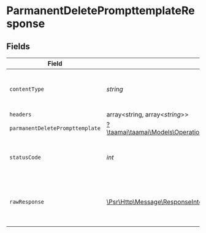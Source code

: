 # ParmanentDeletePrompttemplateResponse


## Fields

| Field                                                                                                                                                                                 | Type                                                                                                                                                                                  | Required                                                                                                                                                                              | Description                                                                                                                                                                           |
| ------------------------------------------------------------------------------------------------------------------------------------------------------------------------------------- | ------------------------------------------------------------------------------------------------------------------------------------------------------------------------------------- | ------------------------------------------------------------------------------------------------------------------------------------------------------------------------------------- | ------------------------------------------------------------------------------------------------------------------------------------------------------------------------------------- |
| `contentType`                                                                                                                                                                         | *string*                                                                                                                                                                              | :heavy_check_mark:                                                                                                                                                                    | HTTP response content type for this operation                                                                                                                                         |
| `headers`                                                                                                                                                                             | array<string, array<*string*>>                                                                                                                                                        | :heavy_minus_sign:                                                                                                                                                                    | N/A                                                                                                                                                                                   |
| `parmanentDeletePrompttemplate`                                                                                                                                                       | [?\taamai\taamai\Models\Operations\ParmanentDeletePrompttemplateParmanentDeletePrompttemplate](../../models/operations/ParmanentDeletePrompttemplateParmanentDeletePrompttemplate.md) | :heavy_minus_sign:                                                                                                                                                                    | OK                                                                                                                                                                                    |
| `statusCode`                                                                                                                                                                          | *int*                                                                                                                                                                                 | :heavy_check_mark:                                                                                                                                                                    | HTTP response status code for this operation                                                                                                                                          |
| `rawResponse`                                                                                                                                                                         | [\Psr\Http\Message\ResponseInterface](https://www.php-fig.org/psr/psr-7/#33-psrhttpmessageresponseinterface)                                                                          | :heavy_minus_sign:                                                                                                                                                                    | Raw HTTP response; suitable for custom response parsing                                                                                                                               |